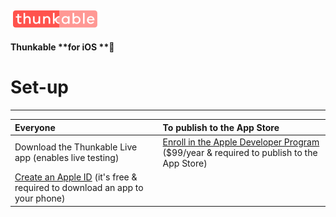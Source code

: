#### ![](/assets/logo-thunkable.png)

#### Thunkable **for iOS **

# **Set-up**

---

| Everyone | To publish to the App Store |
| :--- | :--- |
| Download the Thunkable Live app \(enables live testing\) | [Enroll in the Apple Developer Program](https://developer.apple.com/programs/enroll/) \($99/year & required to publish to the App Store\) |
| [Create an Apple ID](https://appleid.apple.com/account#!&page=create) \(it's free & required to download an app to your phone\) |  |




